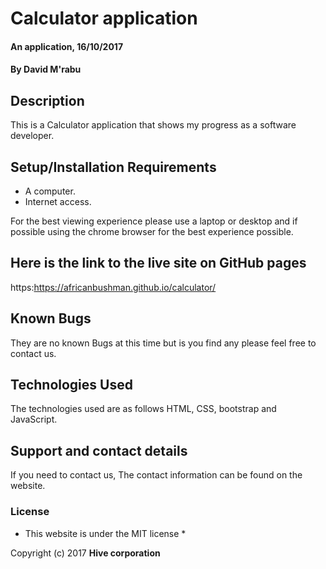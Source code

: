 # Calculator application

#### An application, 16/10/2017

#### By **David M'rabu**

## Description

This is a Calculator application that shows my progress as a software developer.

## Setup/Installation Requirements

* A computer.
* Internet access.

For the best viewing experience please use a laptop or desktop and if possible using the chrome browser for the best experience possible.

## Here is the link to the live site on GitHub pages

  https:https://africanbushman.github.io/calculator/

## Known Bugs

They are no known Bugs at this time but is you find any please feel free to contact us.

## Technologies Used

The technologies used are as follows HTML, CSS, bootstrap and JavaScript.

## Support and contact details

If you need to contact us, The contact information can be found on the website.

### License

* This website is under the MIT license *

Copyright (c) 2017 **Hive corporation**
